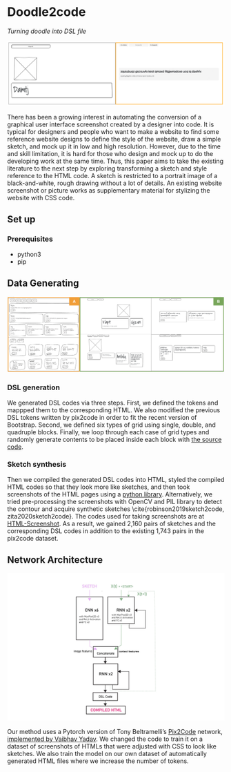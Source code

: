 # Doodle2code

*Turning doodle into DSL file*

![Preview](https://github.com/sketch2code-mit/doodle2code/blob/master/results.jpeg)

There has been a growing interest in automating the conversion of a graphical user interface screenshot created by a designer into code. It is typical for designers and people who want to make a website to find some reference website designs to define the style of the website, draw a simple sketch, and mock up it in low and high resolution. However, due to the time and skill limitation, it is hard for those who design and mock up to do the developing work at the same time. Thus, this paper aims to take the existing literature to the next step by exploring transforming a sketch and style reference to the HTML code. A sketch is restricted to a portrait image of a black-and-white, rough drawing without a lot of details. An existing website screenshot or picture works as supplementary material for stylizing the website with CSS code.

## Set up 

### Prerequisites
- python3
- pip


## Data Generating
![Preview](https://github.com/sketch2code-mit/doodle2code/blob/master/dataset.png)

### DSL generation
We generated DSL codes via three steps. 
First, we defined the tokens and mappped them to the corresponding HTML. We also modified the previous DSL tokens written by pix2code in order to fit the recent version of Bootstrap. Second, we defined six types of grid using single, double, and quadruple blocks. Finally, we loop through each case of grid types and randomly generate contents to be placed inside each block with [the source code](https://github.com/sketch2code-mit/data-generation).

### Sketch synthesis
Then we compiled the generated DSL codes into HTML, styled the compiled HTML codes so that they look more like sketches, and then took screenshots of the HTML pages using a [python library](https://github.com/SeleniumHQ). Alternatively, we tried pre-processing the screenshots with OpenCV and PIL library to detect the contour and acquire synthetic sketches \cite{robinson2019sketch2code, zita2020sketch2code}. The codes used for taking screenshots are at [HTML-Screenshot](https://github.com/sketch2code-mit/html-to-image). As a result, we gained 2,160 pairs of sketches and the corresponding DSL codes in addition to the existing 1,743 pairs in the pix2code dataset. 


## Network Architecture
![Preview](https://github.com/sketch2code-mit/doodle2code/blob/master/Architecture_doodle2code.jpg)

Our method uses a Pytorch version of Tony Beltramelli’s [Pix2Code](https://github.com/tonybeltramelli/pix2code) network, [implemented by Vaibhav Yadav](https://github.com/VaibhavYadav/pytorch\_pix2code). We changed the code to train it on a dataset of screenshots of HTMLs that were adjusted with CSS to look like sketches. We also train the model on our own dataset of automatically generated HTML files where we increase the number of tokens.


